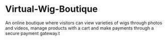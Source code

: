 # Virtual-Wig-Boutique
An online boutique where visitors can view varieties of wigs through photos and videos, manage products with a cart and make payments through a secure payment gateway.t
